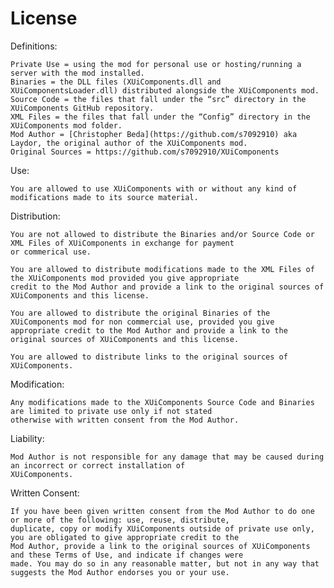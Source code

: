 # License

Definitions:

    Private Use = using the mod for personal use or hosting/running a server with the mod installed.
    Binaries = the DLL files (XUiComponents.dll and XUiComponentsLoader.dll) distributed alongside the XUiComponents mod.
    Source Code = the files that fall under the “src” directory in the XUiComponents GitHub repository.
    XML Files = the files that fall under the “Config” directory in the XUiComponents mod folder.
    Mod Author = [Christopher Beda](https://github.com/s7092910) aka Laydor, the original author of the XUiComponents mod.
    Original Sources = https://github.com/s7092910/XUiComponents

Use:

    You are allowed to use XUiComponents with or without any kind of modifications made to its source material.

Distribution:

    You are not allowed to distribute the Binaries and/or Source Code or XML Files of XUiComponents in exchange for payment
    or commerical use.

    You are allowed to distribute modifications made to the XML Files of the XUiComponents mod provided you give appropriate
    credit to the Mod Author and provide a link to the original sources of XUiComponents and this license.

    You are allowed to distribute the original Binaries of the XUiComponents mod for non commercial use, provided you give
    appropriate credit to the Mod Author and provide a link to the original sources of XUiComponents and this license.

    You are allowed to distribute links to the original sources of XUiComponents.

Modification:

    Any modifications made to the XUiComponents Source Code and Binaries are limited to private use only if not stated
    otherwise with written consent from the Mod Author.

Liability:

    Mod Author is not responsible for any damage that may be caused during an incorrect or correct installation of
    XUiComponents.

Written Consent:

    If you have been given written consent from the Mod Author to do one or more of the following: use, reuse, distribute,
    duplicate, copy or modify XUiComponents outside of private use only, you are obligated to give appropriate credit to the
    Mod Author, provide a link to the original sources of XUiComponents and these Terms of Use, and indicate if changes were
    made. You may do so in any reasonable matter, but not in any way that suggests the Mod Author endorses you or your use.
